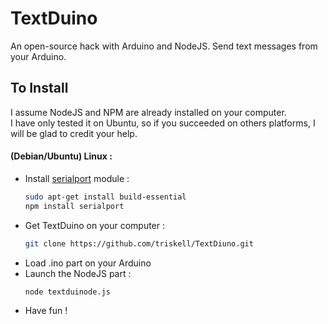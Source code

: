 TextDuino
=========

An open-source hack with Arduino and NodeJS. Send text messages from your Arduino.


To Install
----------

I assume NodeJS and NPM are already installed on your computer.  
I have only tested it on Ubuntu, so if you succeeded on others platforms, I will be glad to credit your help.

#### (Debian/Ubuntu) Linux :

* Install [serialport](https://github.com/JayBeavers/Reflecta) module :  
	```bash
	sudo apt-get install build-essential  
	npm install serialport
	```
* Get TextDuino on your computer :  
	```bash
	git clone https://github.com/triskell/TextDiuno.git
	```
* Load .ino part on your Arduino
* Launch the NodeJS part :   
	```bash
	node textduinode.js
	```	
* Have fun !
